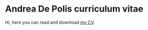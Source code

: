 # Andrea De Polis curriculum vitae
Hi, here you can read and download [my CV](https://github.com/andreadepolis/MyCV/blob/main/cv.pdf).
